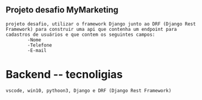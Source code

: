 ## Projeto desafio MyMarketing
```
projeto desafio, utilizar o framework Django junto ao DRF (Django Rest Framework) para construir uma api que contenha um endpoint para cadastros de usuários e que contem os seguintes campos:
        -Nome
        -Telefone
        -E-mail

```
# Backend -- tecnoligias

```
vscode, win10, pythoon3, Django e DRF (Django Rest Framework)

```